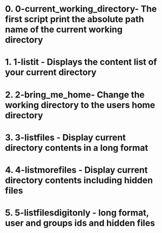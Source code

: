 # 0. 0-current_working_directory- The first script print the absolute path name of the current working directory
# 1. 1-listit - Displays the content list of your current directory
# 2. 2-bring_me_home- Change the working directory to the users home directory
# 3. 3-listfiles - Display current directory contents in a long format
# 4. 4-listmorefiles - Display current directory contents including hidden files
# 5. 5-listfilesdigitonly - long format, user and groups ids and hidden files

